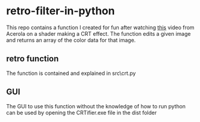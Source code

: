 ﻿# retro-filter-in-python
This repo contains a function I created for fun after watching [this](https://www.youtube.com/watch?v=aWdySZ0BtJs) video from Acerola on a shader making a CRT effect.
The function edits a given image and returns an array of the color data for that image.

## retro function
The function is contained and explained in src\crt.py

## GUI
The GUI to use this function without the knowledge of how to run python can be used by opening the CRTifier.exe file in the dist folder
